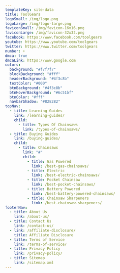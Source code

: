 ```yaml
---
templateKey: site-data
title: ToolGears
logoSmall: /img/logo.png
logoLarge: /img/logo-large.png
faviconSmall: /img/favicon-16x16.png
faviconLarge: /img/favicon-32x32.png
facebook: https://www.facebook.com/toolgears
youtube: https://www.youtube.com/toolgears
twitter: https://www.twitter.com/toolgears
number: +
dmca: true
dmcaLink: https://www.google.com
colors:
  background: "#f7f7f7"
  blockBackground: "#fff"
  headerBackground: "#4f3c8b"
  textColor: "#000"
  btnBackground: "#4f3c8b"
  btnHoverBackground: "#6c51bf"
  btnColor: "#fff"
  navbarShadow: "#828282"
topNav:
  - title: Learning Guides
    link: /learning-guides/
    child:
      - title: Types Of Chainsaws
        link: /types-of-chainsaws/
  - title: Buying Guides
    link: /buying-guides/
    child:
      - title: Chainsaws
        link: "#"
        child:
          - title: Gas Powered
            link: /best-gas-chainsaws/
          - title: Electric
            link: /best-electric-chainsaws/
          - title: Pocket Chainsaw
            link: /best-pocket-chainsaws/
          - title: Battery Powered
            link: /best-battery-powered-chainsaws/
          - title: Chainsaw Sharpeners
            link: /best-chainsaw-sharpeners/
footerNav:
  - title: About Us
    link: /about-us/
  - title: Contact Us
    link: /contact-us/
  - link: /affiliate-disclosure/
    title: Affiliate Disclosure
  - title: Terms of Service
    link: /terms-of-service/
  - title: Privacy Policy
    link: /privacy-policy/
  - title: Sitemap
    link: /sitemap.xml
---
```

